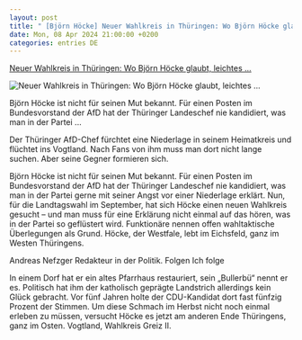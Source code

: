 ```yaml
---
layout: post
title: " [Björn Höcke] Neuer Wahlkreis in Thüringen: Wo Björn Höcke glaubt, leichtes ..."
date: Mon, 08 Apr 2024 21:00:00 +0200
categories: entries DE
---
```

[Neuer Wahlkreis in Thüringen: Wo Björn Höcke glaubt, leichtes ...](https://www.faz.net/aktuell/politik/inland/bjoern-hoecke-fluechtet-in-neuen-wahlkreis-leichtes-spiel-im-vogtland-19634062.html)

![Neuer Wahlkreis in Thüringen: Wo Björn Höcke glaubt, leichtes ...](https://media0.faz.net/ppmedia/aktuell/58305495/1.9634052/facebook_teaser_fplus/gepraegt-von-seinen-zwei.jpg)

Björn Höcke ist nicht für seinen Mut bekannt. Für einen Posten im Bundesvorstand der AfD hat der Thüringer Landeschef nie kandidiert, was man in der Partei ...

Der Thüringer AfD-Chef fürchtet eine Niederlage in seinem Heimatkreis und flüchtet ins Vogtland. Nach Fans von ihm muss man dort nicht lange suchen. Aber seine Gegner formieren sich.

Björn Höcke ist nicht für seinen Mut bekannt. Für einen Posten im Bundesvorstand der AfD hat der Thüringer Landeschef nie kandidiert, was man in der Partei gerne mit seiner Angst vor einer Niederlage erklärt. Nun, für die Landtagswahl im September, hat sich Höcke einen neuen Wahlkreis gesucht – und man muss für eine Erklärung nicht einmal auf das hören, was in der Partei so geflüstert wird. Funktionäre nennen offen wahltaktische Überlegungen als Grund. Höcke, der Westfale, lebt im Eichsfeld, ganz im Westen Thüringens.

Andreas Nefzger Redakteur in der Politik. Folgen Ich folge

In einem Dorf hat er ein altes Pfarrhaus restauriert, sein „Bullerbü“ nennt er es. Politisch hat ihm der katholisch geprägte Landstrich allerdings kein Glück gebracht. Vor fünf Jahren holte der CDU-Kandidat dort fast fünfzig Prozent der Stimmen. Um diese Schmach im Herbst nicht noch einmal erleben zu müssen, versucht Höcke es jetzt am anderen Ende Thüringens, ganz im Osten. Vogtland, Wahlkreis Greiz II.

